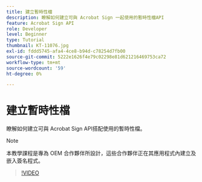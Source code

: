 ```yaml
---
title: 建立暫時性檔
description: 瞭解如何建立可與 Acrobat Sign 一起使用的暫時性檔API
feature: Acrobat Sign API
role: Developer
level: Beginner
type: Tutorial
thumbnail: KT-11076.jpg
exl-id: fddd5745-afa4-4ce8-b94d-c78254d7fb00
source-git-commit: 5222e1626f4e79c02298e81d621216469753ca72
workflow-type: tm+mt
source-wordcount: '59'
ht-degree: 0%

---
```


# 建立暫時性檔

瞭解如何建立可與 Acrobat Sign API搭配使用的暫時性檔。

>[!NOTE]
>
>本教學課程是專為 OEM 合作夥伴所設計，這些合作夥伴正在其應用程式內建立及嵌入簽名程式。

>[!VIDEO](https://video.tv.adobe.com/v/347351?hidetitle=true)
